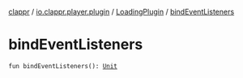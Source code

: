 [clappr](../../index.md) / [io.clappr.player.plugin](../index.md) / [LoadingPlugin](index.md) / [bindEventListeners](.)

# bindEventListeners

`fun bindEventListeners(): `[`Unit`](https://kotlinlang.org/api/latest/jvm/stdlib/kotlin/-unit/index.html)